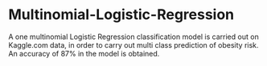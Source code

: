 # Multinomial-Logistic-Regression
A one multinomial Logistic Regression classification model is carried out on Kaggle.com data, in order to carry out multi class prediction of obesity risk. An accuracy of 87% in the model is obtained.
